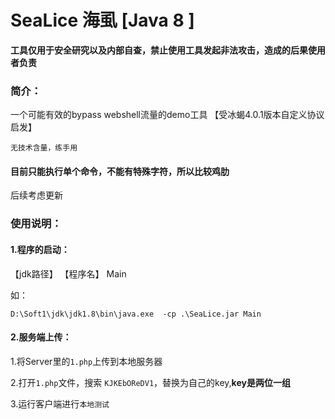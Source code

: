# **SeaLice**	海虱	[Java 8 ]

**工具仅用于安全研究以及内部自查，禁止使用工具发起非法攻击，造成的后果使用者负责**

### 简介：

一个可能有效的bypass webshell流量的demo工具	 【受冰蝎4.0.1版本自定义协议 启发】

`无技术含量，练手用`

#### 目前只能执行单个命令，不能有特殊字符，所以比较鸡肋

后续考虑更新



### 使用说明：

#### 1.程序的启动：

【jdk路径】 【程序名】 Main

如：

`D:\Soft1\jdk\jdk1.8\bin\java.exe  -cp .\SeaLice.jar Main`



#### 2.服务端上传：

1.将Server里的`1.php`上传到本地服务器

2.打开`1.php`文件，搜索 `KJKEbOReDV1`，替换为自己的key,**key是两位一组**

3.运行客户端进行`本地测试`



